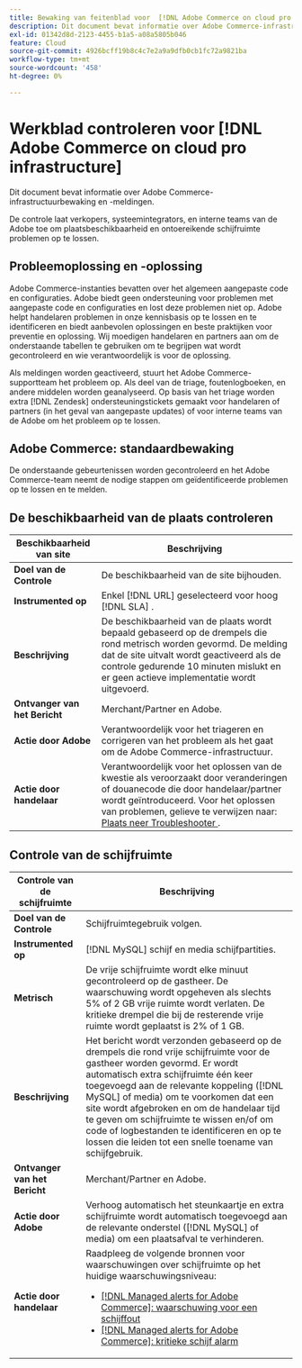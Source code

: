```yaml
---
title: Bewaking van feitenblad voor  [!DNL Adobe Commerce on cloud pro infrastructure]
description: Dit document bevat informatie over Adobe Commerce-infrastructuurbewaking en -meldingen.
exl-id: 01342d8d-2123-4455-b1a5-a08a5805b046
feature: Cloud
source-git-commit: 4926bcff19b8c4c7e2a9a9dfb0cb1fc72a9821ba
workflow-type: tm+mt
source-wordcount: '458'
ht-degree: 0%

---
```



# Werkblad controleren voor [!DNL Adobe Commerce on cloud pro infrastructure]

Dit document bevat informatie over Adobe Commerce-infrastructuurbewaking en -meldingen.

De controle laat verkopers, systeemintegrators, en interne teams van de Adobe toe om plaatsbeschikbaarheid en ontoereikende schijfruimte problemen op te lossen.

## Probleemoplossing en -oplossing

Adobe Commerce-instanties bevatten over het algemeen aangepaste code en configuraties. Adobe biedt geen ondersteuning voor problemen met aangepaste code en configuraties en lost deze problemen niet op. Adobe helpt handelaren problemen in onze kennisbasis op te lossen en te identificeren en biedt aanbevolen oplossingen en beste praktijken voor preventie en oplossing. Wij moedigen handelaren en partners aan om de onderstaande tabellen te gebruiken om te begrijpen wat wordt gecontroleerd en wie verantwoordelijk is voor de oplossing.

Als meldingen worden geactiveerd, stuurt het Adobe Commerce-supportteam het probleem op. Als deel van de triage, foutenlogboeken, en andere middelen worden geanalyseerd. Op basis van het triage worden extra [!DNL Zendesk] ondersteuningstickets gemaakt voor handelaren of partners (in het geval van aangepaste updates) of voor interne teams van de Adobe om het probleem op te lossen.

## Adobe Commerce: standaardbewaking

De onderstaande gebeurtenissen worden gecontroleerd en het Adobe Commerce-team neemt de nodige stappen om geïdentificeerde problemen op te lossen en te melden.

## De beschikbaarheid van de plaats controleren

| Beschikbaarheid van site | Beschrijving |
|------------|------------|
| **Doel van de Controle** | De beschikbaarheid van de site bijhouden. |
| **Instrumented op** | Enkel [!DNL URL] geselecteerd voor hoog [!DNL SLA] . |
| **Beschrijving** | De beschikbaarheid van de plaats wordt bepaald gebaseerd op de drempels die rond metrisch worden gevormd. De melding dat de site uitvalt wordt geactiveerd als de controle gedurende 10 minuten mislukt en er geen actieve implementatie wordt uitgevoerd. |
| **Ontvanger van het Bericht** | Merchant/Partner en Adobe. |
| **Actie door Adobe** | Verantwoordelijk voor het triageren en corrigeren van het probleem als het gaat om de Adobe Commerce-infrastructuur. |
| **Actie door handelaar** | Verantwoordelijk voor het oplossen van de kwestie als veroorzaakt door veranderingen of douanecode die door handelaar/partner wordt geïntroduceerd. Voor het oplossen van problemen, gelieve te verwijzen naar: [ Plaats neer Troubleshooter ](https://experienceleague.adobe.com/docs/commerce-knowledge-base/kb/troubleshooting/site-down-or-unresponsive/magento-site-down-troubleshooter.html). |

## Controle van de schijfruimte

| Controle van de schijfruimte | Beschrijving |
|------------|------------|
| **Doel van de Controle** | Schijfruimtegebruik volgen. |
| **Instrumented op** | [!DNL MySQL] schijf en media schijfpartities. |
| **Metrisch** | De vrije schijfruimte wordt elke minuut gecontroleerd op de gastheer. De waarschuwing wordt opgeheven als slechts 5% of 2 GB vrije ruimte wordt verlaten. De kritieke drempel die bij de resterende vrije ruimte wordt geplaatst is 2% of 1 GB. |
| **Beschrijving** | Het bericht wordt verzonden gebaseerd op de drempels die rond vrije schijfruimte voor de gastheer worden gevormd. Er wordt automatisch extra schijfruimte één keer toegevoegd aan de relevante koppeling ([!DNL MySQL] of media) om te voorkomen dat een site wordt afgebroken en om de handelaar tijd te geven om schijfruimte te wissen en/of om code of logbestanden te identificeren en op te lossen die leiden tot een snelle toename van schijfgebruik. |
| **Ontvanger van het Bericht** | Merchant/Partner en Adobe. |
| **Actie door Adobe** | Verhoog automatisch het steunkaartje en extra schijfruimte wordt automatisch toegevoegd aan de relevante onderstel ([!DNL MySQL] of media) om een plaatsafval te verhinderen. |
| **Actie door handelaar** | Raadpleeg de volgende bronnen voor waarschuwingen over schijfruimte op het huidige waarschuwingsniveau: <ul><li>[[!DNL Managed alerts for Adobe Commerce]: waarschuwing voor een schijffout ](https://experienceleague.adobe.com/docs/commerce-knowledge-base/kb/support-tools/managed-alerts/managed-alerts-for-magento-commerce-disk-warning-alert.html)</li><li>[[!DNL Managed alerts for Adobe Commerce]: kritieke schijf alarm ](https://experienceleague.adobe.com/docs/commerce-knowledge-base/kb/support-tools/managed-alerts/managed-alerts-for-magento-commerce-disk-critical-alert.html) </li></ul> |
